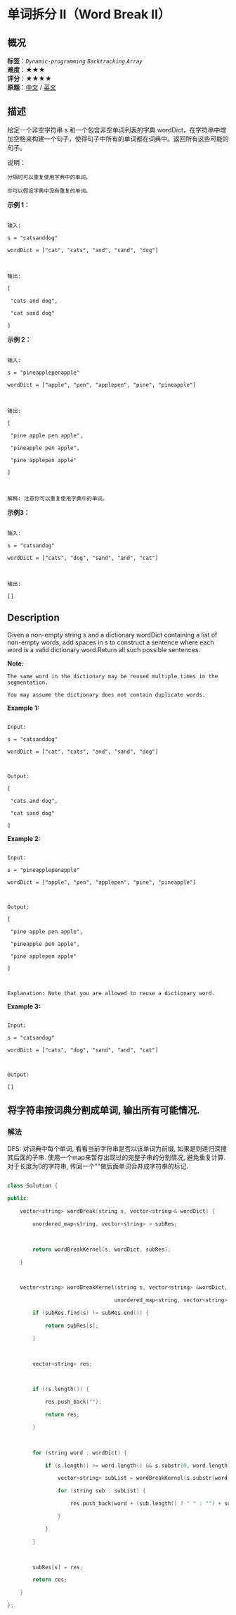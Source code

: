 # 单词拆分 II（Word Break II）
## 概况
**标签**：*`Dynamic-programming`*  *`Backtracking`*  *`Array`*<br>
**难度**：★★★<br>
**评分**：★★★★<br>
**原题**：[中文](https://leetcode-cn.com/problems/word-break-ii) / [英文](https://leetcode.com/problems/word-break-ii)
## 描述

给定一个非空字符串 s 和一个包含非空单词列表的字典 wordDict，在字符串中增加空格来构建一个句子，使得句子中所有的单词都在词典中。返回所有这些可能的句子。



说明：





	分隔时可以重复使用字典中的单词。

	你可以假设字典中没有重复的单词。





**示例 1：**

```

输入:

s = "catsanddog"

wordDict = ["cat", "cats", "and", "sand", "dog"]



输出:

[

 "cats and dog",

 "cat sand dog"

]

```





**示例 2：**

```

输入:

s = "pineapplepenapple"

wordDict = ["apple", "pen", "applepen", "pine", "pineapple"]



输出:

[

 "pine apple pen apple",

 "pineapple pen apple",

 "pine applepen apple"

]



解释: 注意你可以重复使用字典中的单词。

```





**示例3：**

```

输入:

s = "catsandog"

wordDict = ["cats", "dog", "sand", "and", "cat"]



输出:

[]

```



## Description

Given a non-empty string s and a dictionary wordDict containing a list of non-empty words, add spaces in s to construct a sentence where each word is a valid dictionary word.Return all such possible sentences.



**Note:**







	The same word in the dictionary may be reused multiple times in the segmentation.

	You may assume the dictionary does not contain duplicate words.





**Example 1:**

```

Input:

s = "catsanddog"

wordDict = ["cat", "cats", "and", "sand", "dog"]



Output:

[

 "cats and dog",

 "cat sand dog"

]

```





**Example 2:**

```

Input:

s = "pineapplepenapple"

wordDict = ["apple", "pen", "applepen", "pine", "pineapple"]



Output:

[

 "pine apple pen apple",

 "pineapple pen apple",

 "pine applepen apple"

]



Explanation: Note that you are allowed to reuse a dictionary word.

```





**Example 3:**

```

Input:

s = "catsandog"

wordDict = ["cats", "dog", "sand", "and", "cat"]



Output:

[]

```





## 将字符串按词典分割成单词, 输出所有可能情况.

### 解法

DFS: 对词典中每个单词, 看看当前字符串是否以该单词为前缀, 如果是则递归深搜其后面的子串. 使用一个map来暂存出现过的完整子串的分割情况, 避免重复计算. 对于长度为0的字符串, 传回一个""做后面单词合并成字符串的标记.

```c++

class Solution {

public:

    vector<string> wordBreak(string s, vector<string>& wordDict) {

        unordered_map<string, vector<string> > subRes;

        

        return wordBreakKernel(s, wordDict, subRes);

    }

    

    vector<string> wordBreakKernel(string s, vector<string> &wordDict, 

                                  unordered_map<string, vector<string> > &subRes) {

        if (subRes.find(s) != subRes.end()) {

            return subRes[s];

        }

        

        vector<string> res;

        

        if (!s.length()) {

            res.push_back("");

            return res;

        }

        

        for (string word : wordDict) {

            if (s.length() >= word.length() && s.substr(0, word.length()) == word) {

                vector<string> subList = wordBreakKernel(s.substr(word.length()), wordDict, subRes);

                for (string sub : subList) {

                    res.push_back(word + (sub.length() ? " " : "") + sub);

                }

            }

        }

        

        subRes[s] = res;

        return res;

    }

};

```